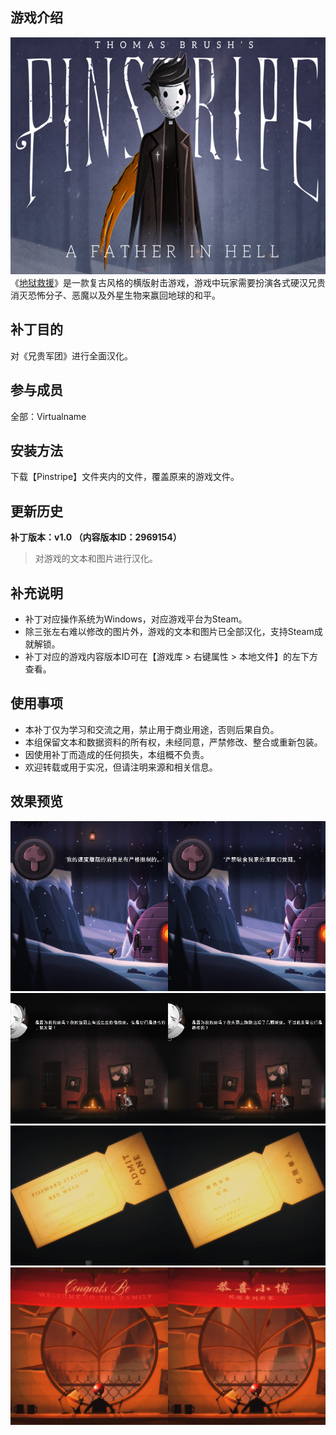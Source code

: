## 游戏介绍
![封面](https://github.com/VirtualCup/Pinstripe_CN/blob/master/Preview/Cover.png?raw=true "封面")
《[地狱救援](https://store.steampowered.com/app/274190/)》是一款复古风格的横版射击游戏，游戏中玩家需要扮演各式硬汉兄贵消灭恐怖分子、恶魔以及外星生物来赢回地球的和平。

## 补丁目的
对《兄贵军团》进行全面汉化。

## 参与成员
全部：Virtualname

## 安装方法
下载【Pinstripe】文件夹内的文件，覆盖原来的游戏文件。

## 更新历史
**补丁版本：v1.0 （内容版本ID：2969154）**
> 对游戏的文本和图片进行汉化。   

## 补充说明
* 补丁对应操作系统为Windows，对应游戏平台为Steam。
* 除三张左右难以修改的图片外，游戏的文本和图片已全部汉化，支持Steam成就解锁。
* 补丁对应的游戏内容版本ID可在【游戏库 > 右键属性 > 本地文件】的左下方查看。

## 使用事项
* 本补丁仅为学习和交流之用，禁止用于商业用途，否则后果自负。   
* 本组保留文本和数据资料的所有权，未经同意，严禁修改、整合或重新包装。  
* 因使用补丁而造成的任何损失，本组概不负责。   
* 欢迎转载或用于实况，但请注明来源和相关信息。  

## 效果预览
![预览图 1](https://github.com/VirtualCup/Pinstripe_CN/blob/master/Preview/Preview_1.png?raw=true "预览图 1")   
![预览图 2](https://github.com/VirtualCup/Pinstripe_CN/blob/master/Preview/Preview_2.png?raw=true "预览图 2")  
![预览图 3](https://github.com/VirtualCup/Pinstripe_CN/blob/master/Preview/Preview_3.png?raw=true "预览图 3")  
![预览图 4](https://github.com/VirtualCup/Pinstripe_CN/blob/master/Preview/Preview_4.png?raw=true "预览图 4")  